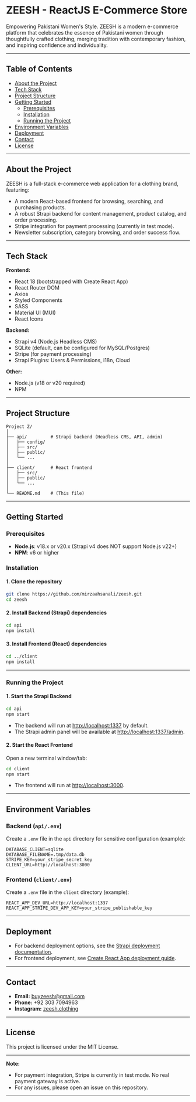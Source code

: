 # ZEESH - ReactJS E-Commerce Store

Empowering Pakistani Women's Style. ZEESH is a modern e-commerce platform that celebrates the essence of Pakistani women through thoughtfully crafted clothing, merging tradition with contemporary fashion, and inspiring confidence and individuality.

---

## Table of Contents

- [About the Project](#about-the-project)
- [Tech Stack](#tech-stack)
- [Project Structure](#project-structure)
- [Getting Started](#getting-started)
  - [Prerequisites](#prerequisites)
  - [Installation](#installation)
  - [Running the Project](#running-the-project)
- [Environment Variables](#environment-variables)
- [Deployment](#deployment)
- [Contact](#contact)
- [License](#license)

---

## About the Project

ZEESH is a full-stack e-commerce web application for a clothing brand, featuring:

- A modern React-based frontend for browsing, searching, and purchasing products.
- A robust Strapi backend for content management, product catalog, and order processing.
- Stripe integration for payment processing (currently in test mode).
- Newsletter subscription, category browsing, and order success flow.

---

## Tech Stack

**Frontend:**
- React 18 (bootstrapped with Create React App)
- React Router DOM
- Axios
- Styled Components
- SASS
- Material UI (MUI)
- React Icons

**Backend:**
- Strapi v4 (Node.js Headless CMS)
- SQLite (default, can be configured for MySQL/Postgres)
- Stripe (for payment processing)
- Strapi Plugins: Users & Permissions, i18n, Cloud

**Other:**
- Node.js (v18 or v20 required)
- NPM

---

## Project Structure

```
Project Z/
│
├── api/         # Strapi backend (Headless CMS, API, admin)
│   ├── config/
│   ├── src/
│   ├── public/
│   └── ... 
│
├── client/      # React frontend
│   ├── src/
│   ├── public/
│   └── ...
│
└── README.md    # (This file)
```

---

## Getting Started

### Prerequisites

- **Node.js**: v18.x or v20.x (Strapi v4 does NOT support Node.js v22+)
- **NPM**: v6 or higher

### Installation

#### 1. Clone the repository

```bash
git clone https://github.com/mirzaahsanali/zeesh.git
cd zeesh
```

#### 2. Install Backend (Strapi) dependencies

```bash
cd api
npm install
```

#### 3. Install Frontend (React) dependencies

```bash
cd ../client
npm install
```

---

### Running the Project

#### 1. Start the Strapi Backend

```bash
cd api
npm start
```
- The backend will run at [http://localhost:1337](http://localhost:1337) by default.
- The Strapi admin panel will be available at [http://localhost:1337/admin](http://localhost:1337/admin).

#### 2. Start the React Frontend

Open a new terminal window/tab:

```bash
cd client
npm start
```
- The frontend will run at [http://localhost:3000](http://localhost:3000).

---

## Environment Variables

### Backend (`api/.env`)

Create a `.env` file in the `api` directory for sensitive configuration (example):

```
DATABASE_CLIENT=sqlite
DATABASE_FILENAME=.tmp/data.db
STRIPE_KEY=your_stripe_secret_key
CLIENT_URL=http://localhost:3000
```

### Frontend (`client/.env`)

Create a `.env` file in the `client` directory (example):

```
REACT_APP_DEV_URL=http://localhost:1337
REACT_APP_STRIPE_DEV_APP_KEY=your_stripe_publishable_key
```

---

## Deployment

- For backend deployment options, see the [Strapi deployment documentation](https://docs.strapi.io/dev-docs/deployment).
- For frontend deployment, see [Create React App deployment guide](https://facebook.github.io/create-react-app/docs/deployment).

---

## Contact

- **Email:** buyzeesh@gmail.com
- **Phone:** +92 303 7094963
- **Instagram:** [zeesh.clothing](https://www.instagram.com/zeesh.clothing)

---

## License

This project is licensed under the MIT License.

---

**Note:**  
- For payment integration, Stripe is currently in test mode. No real payment gateway is active.
- For any issues, please open an issue on this repository.

--- 
